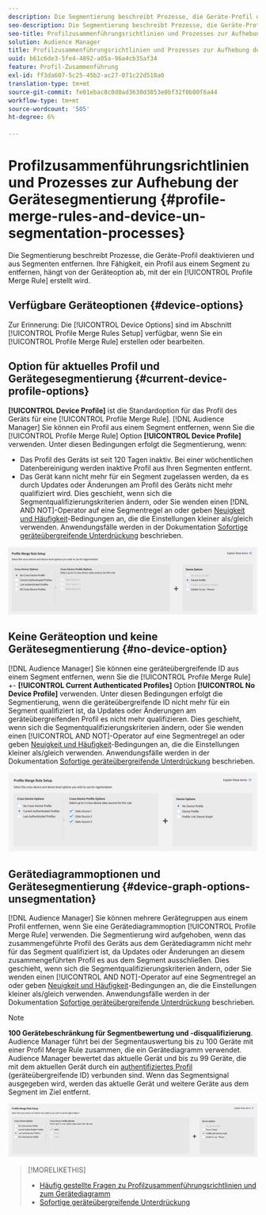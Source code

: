 ```yaml
---
description: Die Segmentierung beschreibt Prozesse, die Geräte-Profil deaktivieren und aus Segmenten entfernen. Ihre Fähigkeit, ein Profil aus einem Segment zu entfernen, hängt von der Geräteoption ab, die zum Erstellen einer Profil Merge Rule verwendet wird.
seo-description: Die Segmentierung beschreibt Prozesse, die Geräte-Profil deaktivieren und aus Segmenten entfernen. Ihre Fähigkeit, ein Profil aus einem Segment zu entfernen, hängt von der Geräteoption ab, die zum Erstellen einer Profil Merge Rule verwendet wird.
seo-title: Profilzusammenführungsrichtlinien und Prozesses zur Aufhebung der Gerätesegmentierung
solution: Audience Manager
title: Profilzusammenführungsrichtlinien und Prozesses zur Aufhebung der Gerätesegmentierung
uuid: b61c6de3-5fe4-4892-a05a-96a4cb35af34
feature: Profil-Zusammenführung
exl-id: ff3da607-5c25-45b2-ac27-071c22d518a0
translation-type: tm+mt
source-git-commit: fe01ebac8c0d0ad3630d3853e0bf32f0b00f6a44
workflow-type: tm+mt
source-wordcount: '505'
ht-degree: 6%

---
```


# Profilzusammenführungsrichtlinien und Prozesses zur Aufhebung der Gerätesegmentierung {#profile-merge-rules-and-device-un-segmentation-processes}

Die Segmentierung beschreibt Prozesse, die Geräte-Profil deaktivieren und aus Segmenten entfernen. Ihre Fähigkeit, ein Profil aus einem Segment zu entfernen, hängt von der Geräteoption ab, mit der ein [!UICONTROL Profile Merge Rule] erstellt wird.

## Verfügbare Geräteoptionen {#device-options}

Zur Erinnerung: Die [!UICONTROL Device Options] sind im Abschnitt [!UICONTROL Profile Merge Rules Setup] verfügbar, wenn Sie ein [!UICONTROL Profile Merge Rule] erstellen oder bearbeiten.

## Option für aktuelles Profil und Gerätegesegmentierung {#current-device-profile-options}

**[!UICONTROL Device Profile]** ist die Standardoption für das Profil des Geräts für eine  [!UICONTROL Profile Merge Rule]. [!DNL Audience Manager] Sie können ein Profil aus einem Segment entfernen, wenn Sie die  [!UICONTROL Profile Merge Rule] Option  **[!UICONTROL Device Profile]** verwenden. Unter diesen Bedingungen erfolgt die Segmentierung, wenn:

* Das Profil des Geräts ist seit 120 Tagen inaktiv. Bei einer wöchentlichen Datenbereinigung werden inaktive Profil aus Ihren Segmenten entfernt.
* Das Gerät kann nicht mehr für ein Segment zugelassen werden, da es durch Updates oder Änderungen am Profil des Geräts nicht mehr qualifiziert wird. Dies geschieht, wenn sich die Segmentqualifizierungskriterien ändern, oder Sie wenden einen [!DNL AND NOT]-Operator auf eine Segmentregel an oder geben [Neuigkeit und Häufigkeit](../segments/recency-and-frequency.md)-Bedingungen an, die die Einstellungen kleiner als/gleich verwenden. Anwendungsfälle werden in der Dokumentation [Sofortige geräteübergreifende Unterdrückung](instant-cross-device-suppression.md) beschrieben.

![device-only](assets/device-only.png)

## Keine Geräteoption und keine Gerätesegmentierung {#no-device-option}

[!DNL Audience Manager] Sie können eine geräteübergreifende ID aus einem Segment entfernen, wenn Sie die  [!UICONTROL Profile Merge Rule] +- **[!UICONTROL Current Authenticated Profiles]** Option  **[!UICONTROL No Device Profile]** verwenden. Unter diesen Bedingungen erfolgt die Segmentierung, wenn die geräteübergreifende ID nicht mehr für ein Segment qualifiziert ist, da Updates oder Änderungen am geräteübergreifenden Profil es nicht mehr qualifizieren. Dies geschieht, wenn sich die Segmentqualifizierungskriterien ändern, oder Sie wenden einen [!UICONTROL AND NOT]-Operator auf eine Segmentregel an oder geben [Neuigkeit und Häufigkeit](../segments/recency-and-frequency.md)-Bedingungen an, die die Einstellungen kleiner als/gleich verwenden. Anwendungsfälle werden in der Dokumentation [Sofortige geräteübergreifende Unterdrückung](instant-cross-device-suppression.md) beschrieben.

![](assets/current-no-device.png)

## Gerätediagrammoptionen und Gerätesegmentierung {#device-graph-options-unsegmentation}

[!DNL Audience Manager] Sie können mehrere Gerätegruppen aus einem Profil entfernen, wenn Sie eine Gerätediagrammoption  [!UICONTROL Profile Merge Rule] verwenden. Die Segmentierung wird aufgehoben, wenn das zusammengeführte Profil des Geräts aus dem Gerätediagramm nicht mehr für das Segment qualifiziert ist, da Updates oder Änderungen an diesem zusammengeführten Profil es aus dem Segment ausschließen. Dies geschieht, wenn sich die Segmentqualifizierungskriterien ändern, oder Sie wenden einen [!UICONTROL AND NOT]-Operator auf eine Segmentregel an oder geben [Neuigkeit und Häufigkeit](../segments/recency-and-frequency.md)-Bedingungen an, die die Einstellungen kleiner als/gleich verwenden. Anwendungsfälle werden in der Dokumentation [Sofortige geräteübergreifende Unterdrückung](instant-cross-device-suppression.md) beschrieben.

>[!NOTE]
>
>**100 Gerätebeschränkung für Segmentbewertung und -disqualifizierung**.
>Audience Manager führt bei der Segmentauswertung bis zu 100 Geräte mit einer Profil Merge Rule zusammen, die ein Gerätediagramm verwendet. Audience Manager bewertet das aktuelle Gerät und bis zu 99 Geräte, die mit dem aktuellen Gerät durch ein [authentifiziertes Profil](../../reference/visitor-authentication-states.md) (geräteübergreifende ID) verbunden sind. Wenn das Segmentsignal ausgegeben wird, werden das aktuelle Gerät und weitere Geräte aus dem Segment im Ziel entfernt.

![](assets/last-device-graph.png)

>[!MORELIKETHIS]
>
>* [Häufig gestellte Fragen zu Profilzusammenführungsrichtlinien und zum Gerätediagramm](../../faq/faq-profile-merge.md)
>* [Sofortige geräteübergreifende Unterdrückung](instant-cross-device-suppression.md)

